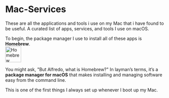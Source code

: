 # Mac-Services
These are all the applications and tools i use on my Mac that i have found to be useful. A curated list of apps, services, and tools I use on macOS. 

To begin, the package manager I use to install all of these apps is **Homebrew**.  
<img src="https://brew.sh/assets/img/homebrew.svg" alt="Homebrew Logo" width="50"/>

You might ask, "But Alfredo, what is Homebrew?" In layman’s terms, it’s a **package manager for macOS** that makes installing and managing software easy from the command line.  

This is one of the first things I always set up whenever I boot up my Mac.

